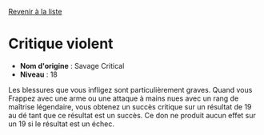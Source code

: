 [Revenir à la liste](..)

# Critique violent

 * **Nom d'origine** : Savage Critical
 * **Niveau** : 18


<p>Les blessures que vous infligez sont particulièrement graves. Quand vous Frappez avec une arme ou une attaque à mains nues avec un rang de maîtrise légendaire, vous obtenez un succès critique sur un résultat de 19 au dé tant que ce résultat est un succès. Ce don ne produit aucun effet sur un 19 si le résultat est un échec.</p>